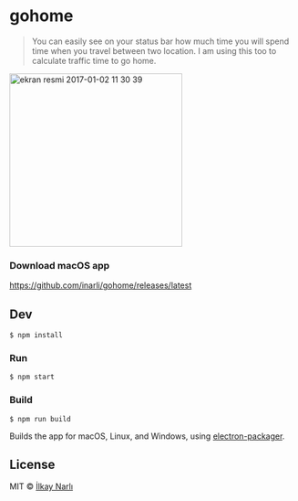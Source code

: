 # gohome

> You can easily see on your status bar how much time you will spend time when you travel between two location. I am using this too to calculate traffic time to go home.

<img width="303" alt="ekran resmi 2017-01-02 11 30 39" src="https://cloud.githubusercontent.com/assets/1387333/21586187/9711e7bc-d0d6-11e6-9f79-35d38c392dce.png">


### Download macOS app
https://github.com/inarli/gohome/releases/latest

## Dev

```
$ npm install
```

### Run

```
$ npm start
```

### Build

```
$ npm run build
```

Builds the app for macOS, Linux, and Windows, using [electron-packager](https://github.com/electron-userland/electron-packager).


## License

MIT © [İlkay Narlı](http://inarli.com)
